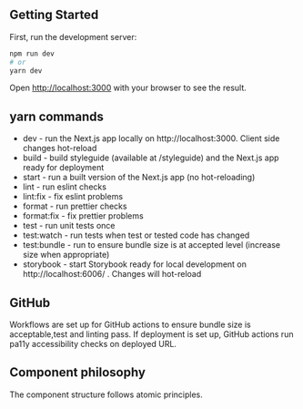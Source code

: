 ## Getting Started

First, run the development server:

```bash
npm run dev
# or
yarn dev
```

Open [http://localhost:3000](http://localhost:3000) with your browser to see the result.

## yarn commands

- dev - run the Next.js app locally on http://localhost:3000. Client side changes hot-reload
- build - build styleguide (available at /styleguide) and the Next.js app ready for deployment
- start - run a built version of the Next.js app (no hot-reloading)
- lint - run eslint checks
- lint:fix - fix eslint problems
- format - run prettier checks
- format:fix - fix prettier problems
- test - run unit tests once
- test:watch - run tests when test or tested code has changed
- test:bundle - run to ensure bundle size is at accepted level (increase size when appropriate)
- storybook - start Storybook ready for local development on http://localhost:6006/ . Changes will hot-reload

## GitHub

Workflows are set up for GitHub actions to ensure bundle size is acceptable,test and linting pass.
If deployment is set up, GitHub actions run pa11y accessibility checks on deployed URL.

## Component philosophy

The component structure follows atomic principles.
